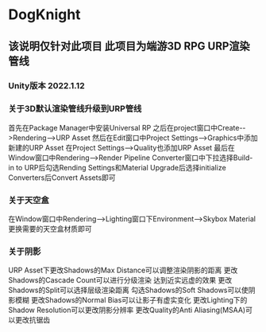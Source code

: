 # DogKnight
## 该说明仅针对此项目 此项目为端游3D RPG URP渲染管线
### Unity版本 2022.1.12  

### 关于3D默认渲染管线升级到URP管线
首先在Package Manager中安装Universal RP 之后在project窗口中Create-->Rendering-->URP Asset 然后在Edit窗口中Project Settings-->Graphics中添加新建的URP Asset 在Project Settings-->Quality也添加URP Asset 最后在Window窗口中Rendering-->Render Pipeline Converter窗口中下拉选择Build-in to URP后勾选Rending Settings和Material Upgrade后选择initialize Converters后Convert Assets即可

### 关于天空盒
在Window窗口中Rendering-->Lighting窗口下Environment-->Skybox Material更换需要的天空盒材质即可

### 关于阴影
URP Asset下更改Shadows的Max Distance可以调整渲染阴影的距离 更改Shadows的Cascade Count可以进行分级渲染 达到近实远虚的效果 更改Shadows的Split可以选择层级渲染距离 勾选Shadows的Soft Shadows可以使阴影模糊 更改Shadows的Normal Bias可以让影子有虚实变化 更改Lighting下的Shadow Resolution可以更改阴影分辨率 更改Quality的Anti Aliasing(MSAA)可以更改抗锯齿
